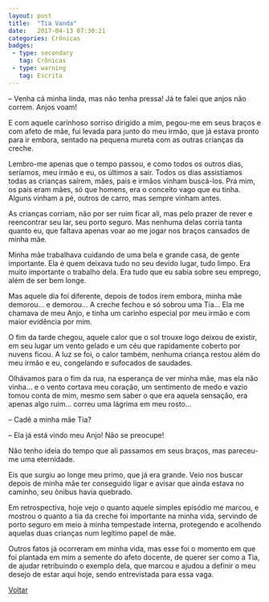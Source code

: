 ```yaml
---
layout: post
title:  "Tia Vanda"
date:   2017-04-13 07:30:21
categories: Crônicas
badges:
 - type: secondary
   tag: Crônicas
 - type: warning
   tag: Escrita
---
```



– Venha cá minha linda, mas não tenha pressa! Já te falei que anjos não correm. Anjos voam!

<!--more-->

E com aquele carinhoso sorriso dirigido a mim, pegou-me em seus braços e com afeto de mãe, fui levada para junto do meu irmão, que já estava pronto para ir embora, sentado na pequena mureta com as outras crianças da creche.

Lembro-me apenas que o tempo passou, e como todos os outros dias, seríamos, meu irmão e eu, os últimos a sair. Todos os dias assistíamos todas as crianças saírem, mães, pais e irmãos vinham buscá-los. Pra mim, os pais eram mães,  só que homens, era o conceito vago que eu tinha. Alguns vinham a pé, outros de carro, mas sempre vinham antes.

As crianças corriam, não por ser ruim ficar ali, mas pelo prazer de rever e reencontrar seu lar, seu porto seguro. Mas nenhuma delas corria tanta quanto eu, que faltava apenas voar ao me jogar nos braços cansados de minha mãe.

Minha mãe trabalhava cuidando de uma bela e grande casa, de gente importante. Ela é quem deixava tudo no seu devido lugar, tudo limpo. Era muito importante o trabalho dela. Era tudo que eu sabia sobre seu emprego, além  de ser bem longe.

Mas aquele dia foi diferente, depois de todos irem embora, minha mãe demorou… e demorou… A creche fechou e só sobrou uma Tia… Ela me chamava de meu Anjo, e tinha um carinho especial por meu irmão e com maior evidência por mim.

O fim da tarde chegou, aquele calor que o sol trouxe logo deixou de existir, em seu lugar um vento gelado e um céu que rapidamente coberto por nuvens ficou. A luz se foi, o calor também, nenhuma criança restou além do meu irmão e eu, congelando e sufocados de saudades.

Olhávamos para o fim da rua, na esperança de ver minha mãe, mas ela não vinha… e o vento cortava meu coração,  um sentimento de medo e vazio tomou conta de mim, mesmo sem saber o que era aquela sensação,  era apenas algo ruim… correu uma lágrima em meu rosto…

– Cadê a minha mãe Tia?

– Ela já está vindo meu Anjo! Não se preocupe!

Não tenho ideia do tempo que ali passamos em seus braços, mas pareceu-me uma eternidade.

Eis que surgiu ao longe meu primo, que já era grande. Veio nos buscar depois de minha mãe ter conseguido ligar e avisar que ainda estava no caminho, seu ônibus havia quebrado.

Em retrospectiva, hoje vejo o quanto aquele simples episódio me marcou, e mostrou o quanto a tia da creche foi importante na minha vida, servindo de porto seguro em meio à minha tempestade interna, protegendo e acolhendo aquelas duas crianças num legítimo papel de mãe.

Outros fatos já ocorreram em minha vida, mas esse foi o momento em que foi plantada em mim a semente do afeto docente, de querer ser como a Tia, de ajudar retribuindo o exemplo dela, que marcou e ajudou a definir o meu desejo de estar aqui hoje, sendo entrevistada para essa vaga.


[Voltar]({{site.baseurl}}/docs/humanidades)